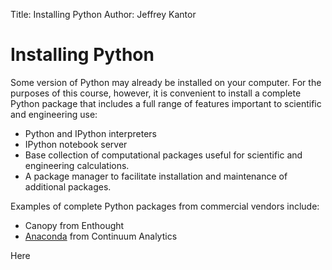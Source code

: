 Title: Installing Python
Author: Jeffrey Kantor

# Installing Python #

Some version of Python may already be installed on your computer. For the purposes of this course, however, it is convenient to install a complete Python package that includes a full range of features important to scientific and engineering use:

* Python and IPython interpreters
* IPython notebook server
* Base collection of computational packages useful for scientific and engineering calculations.
* A package manager to facilitate installation and maintenance of additional packages.

Examples of complete Python packages from commercial vendors include:

* Canopy from Enthought
* [Anaconda](https://store.continuum.io/cshop/anaconda/) from Continuum Analytics

Here
